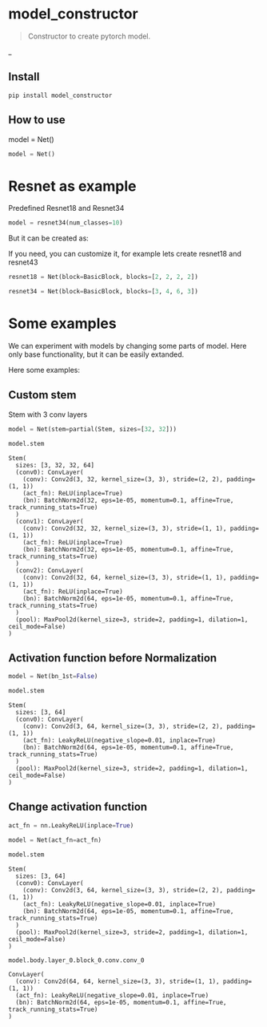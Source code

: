 <!--

#################################################
### THIS FILE WAS AUTOGENERATED! DO NOT EDIT! ###
#################################################
# file to edit: index.ipynb
# command to build the docs after a change: nbdev_build_docs

-->

# model_constructor

> Constructor to create pytorch model.


_

## Install

`pip install model_constructor`

## How to use

model = Net()
<div class="codecell" markdown="1">
<div class="input_area" markdown="1">

```python
model = Net()
```

</div>

</div>

# Resnet as example

Predefined Resnet18 and Resnet34
<div class="codecell" markdown="1">
<div class="input_area" markdown="1">

```python
model = resnet34(num_classes=10)
```

</div>

</div>

But it can be created as:

If you need, you can customize it, for example lets create resnet18 and resnet43
<div class="codecell" markdown="1">
<div class="input_area" markdown="1">

```python
resnet18 = Net(block=BasicBlock, blocks=[2, 2, 2, 2])
```

</div>

</div>
<div class="codecell" markdown="1">
<div class="input_area" markdown="1">

```python
resnet34 = Net(block=BasicBlock, blocks=[3, 4, 6, 3])
```

</div>

</div>

# Some examples

We can experiment with models by changing some parts of model. Here only base functionality, but it can be easily extanded.

Here some examples:
    

## Custom stem

Stem with 3 conv layers
<div class="codecell" markdown="1">
<div class="input_area" markdown="1">

```python
model = Net(stem=partial(Stem, sizes=[32, 32]))
```

</div>

</div>
<div class="codecell" markdown="1">
<div class="input_area" markdown="1">

```python
model.stem
```

</div>
<div class="output_area" markdown="1">




    Stem(
      sizes: [3, 32, 32, 64]
      (conv0): ConvLayer(
        (conv): Conv2d(3, 32, kernel_size=(3, 3), stride=(2, 2), padding=(1, 1))
        (act_fn): ReLU(inplace=True)
        (bn): BatchNorm2d(32, eps=1e-05, momentum=0.1, affine=True, track_running_stats=True)
      )
      (conv1): ConvLayer(
        (conv): Conv2d(32, 32, kernel_size=(3, 3), stride=(1, 1), padding=(1, 1))
        (act_fn): ReLU(inplace=True)
        (bn): BatchNorm2d(32, eps=1e-05, momentum=0.1, affine=True, track_running_stats=True)
      )
      (conv2): ConvLayer(
        (conv): Conv2d(32, 64, kernel_size=(3, 3), stride=(1, 1), padding=(1, 1))
        (act_fn): ReLU(inplace=True)
        (bn): BatchNorm2d(64, eps=1e-05, momentum=0.1, affine=True, track_running_stats=True)
      )
      (pool): MaxPool2d(kernel_size=3, stride=2, padding=1, dilation=1, ceil_mode=False)
    )



</div>

</div>

## Activation function before Normalization
<div class="codecell" markdown="1">
<div class="input_area" markdown="1">

```python
model = Net(bn_1st=False)
```

</div>

</div>
<div class="codecell" markdown="1">
<div class="input_area" markdown="1">

```python
model.stem
```

</div>
<div class="output_area" markdown="1">




    Stem(
      sizes: [3, 64]
      (conv0): ConvLayer(
        (conv): Conv2d(3, 64, kernel_size=(3, 3), stride=(2, 2), padding=(1, 1))
        (act_fn): LeakyReLU(negative_slope=0.01, inplace=True)
        (bn): BatchNorm2d(64, eps=1e-05, momentum=0.1, affine=True, track_running_stats=True)
      )
      (pool): MaxPool2d(kernel_size=3, stride=2, padding=1, dilation=1, ceil_mode=False)
    )



</div>

</div>


## Change activation function
<div class="codecell" markdown="1">
<div class="input_area" markdown="1">

```python
act_fn = nn.LeakyReLU(inplace=True)
```

</div>

</div>
<div class="codecell" markdown="1">
<div class="input_area" markdown="1">

```python
model = Net(act_fn=act_fn)
```

</div>

</div>
<div class="codecell" markdown="1">
<div class="input_area" markdown="1">

```python
model.stem
```

</div>
<div class="output_area" markdown="1">




    Stem(
      sizes: [3, 64]
      (conv0): ConvLayer(
        (conv): Conv2d(3, 64, kernel_size=(3, 3), stride=(2, 2), padding=(1, 1))
        (act_fn): LeakyReLU(negative_slope=0.01, inplace=True)
        (bn): BatchNorm2d(64, eps=1e-05, momentum=0.1, affine=True, track_running_stats=True)
      )
      (pool): MaxPool2d(kernel_size=3, stride=2, padding=1, dilation=1, ceil_mode=False)
    )



</div>

</div>
<div class="codecell" markdown="1">
<div class="input_area" markdown="1">

```python
model.body.layer_0.block_0.conv.conv_0
```

</div>
<div class="output_area" markdown="1">




    ConvLayer(
      (conv): Conv2d(64, 64, kernel_size=(3, 3), stride=(1, 1), padding=(1, 1))
      (act_fn): LeakyReLU(negative_slope=0.01, inplace=True)
      (bn): BatchNorm2d(64, eps=1e-05, momentum=0.1, affine=True, track_running_stats=True)
    )



</div>

</div>
